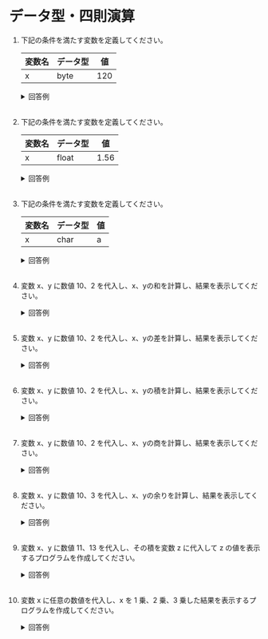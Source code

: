# データ型・四則演算

1. 下記の条件を満たす変数を定義してください。

	| 変数名 | データ型 | 値 |
	| ------- | ------ | ----- |
	| x | byte | 120 |


	<details><summary>回答例</summary><div>
		
	```
	byte x = 120;
	```

	</div></details>

	<br>

2. 下記の条件を満たす変数を定義してください。

	| 変数名 | データ型 | 値 |
	| ------- | ------ | ----- |
	| x | float | 1.56 | 


	<details><summary>回答例</summary><div>
		
	```
	float x = 1.56f;
	```
		
	</div></details>
	
	<br>

3. 下記の条件を満たす変数を定義してください。

	| 変数名 | データ型 | 値 |
	| ------- | ------ | ----- |
	| x | char | a | 


	<details><summary>回答例</summary><div>
		
	```
	char x = 'a';
	```
		
	</div></details>

	<br>



4. 変数 x、y に数値 10、2 を代入し、x、yの和を計算し、結果を表示してください。

	<details><summary>回答例</summary><div>
			
	```
	int x = 10;
	int y = 2;
	System.out.println(x + y);
	```
			
	</div></details>
		
	<br>
	
5. 変数 x、y に数値 10、2 を代入し、x、yの差を計算し、結果を表示してください。

	<details><summary>回答例</summary><div>
		
	```
	int x = 10;
	int y = 2;
	System.out.println(x - y);
	```
		
	</div></details>
	
	<br>
	
6. 変数 x、y に数値 10、2 を代入し、x、yの積を計算し、結果を表示してください。

	<details><summary>回答例</summary><div>
		
	```
	int x = 10;
	int y = 2;
	System.out.println(x * y);
	```
		
	</div></details>
	
	<br>
	
7. 変数 x、y に数値 10、2 を代入し、x、yの商を計算し、結果を表示してください。

	<details><summary>回答例</summary><div>
		
	```
	int x = 10;
	int y = 2;
	System.out.println(x / y);
	```
		
	</div></details>
	
	<br>
	
8. 変数 x、y に数値 10、3 を代入し、x、yの余りを計算し、結果を表示してください。

	<details><summary>回答例</summary><div>
		
	```
	int x = 10;
	int y = 3;
	System.out.println(x % y);
	```
		
	</div></details>
	
	<br>
	
9. 変数 x、y に数値 11、13 を代入し、その積を変数 z に代入して z の値を表示するプログラムを作成してください。

	<details><summary>回答例</summary><div>
		
	```
	int x = 11;
	int y = 13;
	int z = x * y;
	System.out.println(z);
	```
		
	</div></details>
	
	<br>
	
10. 変数 x に任意の数値を代入し、x を 1 乗、2 乗、3 乗した結果を表示するプログラムを作成してください。

	<details><summary>回答例</summary><div>
		
	```
	int x = 2;
	System.out.println(x);
	System.out.println(x * x);
	System.out.println(x * x * x);
    // 下記の方法でも表示することができます。
  	System.out.println(Math.pow(x, 1));
	System.out.println(Math.pow(x, 2));
   	System.out.println(Math.pow(x, 3));
	```
		
	</div></details>
	
	<br>
